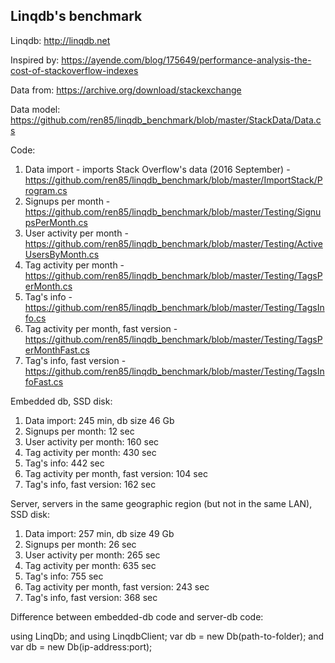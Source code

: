 <h2>Linqdb's benchmark</h2>

Linqdb: http://linqdb.net

Inspired by: https://ayende.com/blog/175649/performance-analysis-the-cost-of-stackoverflow-indexes

Data from: https://archive.org/download/stackexchange

Data model: https://github.com/ren85/linqdb_benchmark/blob/master/StackData/Data.cs


Code:

1. Data import - imports Stack Overflow's data (2016 September) - https://github.com/ren85/linqdb_benchmark/blob/master/ImportStack/Program.cs
2. Signups per month - https://github.com/ren85/linqdb_benchmark/blob/master/Testing/SignupsPerMonth.cs
3. User activity per month - https://github.com/ren85/linqdb_benchmark/blob/master/Testing/ActiveUsersByMonth.cs
4. Tag activity per month - https://github.com/ren85/linqdb_benchmark/blob/master/Testing/TagsPerMonth.cs
5. Tag's info - https://github.com/ren85/linqdb_benchmark/blob/master/Testing/TagsInfo.cs
6. Tag activity per month, fast version - https://github.com/ren85/linqdb_benchmark/blob/master/Testing/TagsPerMonthFast.cs
7. Tag's info, fast version - https://github.com/ren85/linqdb_benchmark/blob/master/Testing/TagsInfoFast.cs

Embedded db, SSD disk:

1. Data import: 245 min, db size 46 Gb
2. Signups per month: 12 sec
3. User activity per month: 160 sec
4. Tag activity per month: 430 sec
5. Tag's info: 442 sec
6. Tag activity per month, fast version: 104 sec
7. Tag's info, fast version: 162 sec

Server, servers in the same geographic region (but not in the same LAN), SSD disk:

1. Data import: 257 min, db size 49 Gb
2. Signups per month: 26 sec
3. User activity per month: 265 sec
4. Tag activity per month: 635 sec
5. Tag's info: 755 sec
6. Tag activity per month, fast version: 243 sec
7. Tag's info, fast version: 368 sec


Difference between embedded-db code and server-db code:

using LinqDb; and using LinqdbClient;
var db = new Db(path-to-folder); and var db = new Db(ip-address:port);
